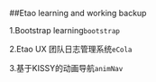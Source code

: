 ##Etao learning and working backup

1.Bootstrap learning`bootstrap`

2.Etao UX 团队日志管理系统`eCola`

3.基于KISSY的动画导航`animNav`
